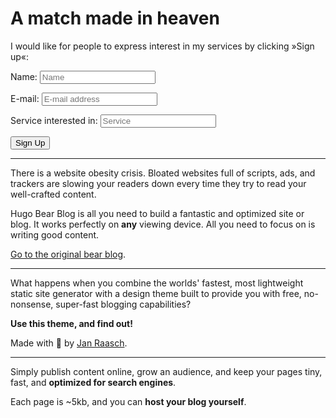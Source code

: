 # A match made in heaven

I would like for people to express interest in my services by clicking »Sign up«:

<form class="signup" id="signup_form" method="POST">
<p>
    <label for="name">Name:</label>
    <input type="text" name="name" placeholder="Name" required="" id="name">
</p>
<p>
    <label for="email">E-mail:</label>
    <input type="email" name="email" placeholder="E-mail address" required="" id="email">
</p>
<p>
    <label for="service">Service interested in:</label>
    <input type="text" name="service" placeholder="Service" id="service">
</p>
<p>
    <button type="submit">Sign Up</button>
</p>
</form>

---

There is a website obesity crisis. Bloated websites full of scripts, ads, and trackers are slowing your readers down every time they try to read your well-crafted content.

Hugo Bear Blog is all you need to build a fantastic and optimized site or blog. It works perfectly on **any** viewing device. All you need to focus on is writing good content.

[Go to the original bear blog](https://bearblog.dev/).

---

What happens when you combine the worlds' fastest, most lightweight static site generator with a design theme built to provide you with free, no-nonsense, super-fast blogging capabilities?

**Use this theme, and find out!**

Made with 💟 by [Jan Raasch](https://www.janraasch.com).

---

Simply publish content online, grow an audience, and keep your pages tiny, fast, and **optimized for search engines**.

Each page is ~5kb, and you can **host your blog yourself**.
